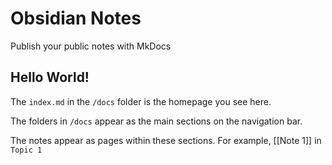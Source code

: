 # Obsidian Notes



Publish your public notes with MkDocs

## Hello World!



The `index.md` in the `/docs` folder is the homepage you see here.

The folders in `/docs` appear as the main sections on the navigation bar.


The notes appear as pages within these sections. For example, [[Note 1]] in `Topic 1`